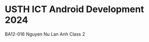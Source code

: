 USTH ICT Android Development 2024
========================================
BA12-016
Nguyen Nu Lan Anh
Class 2

